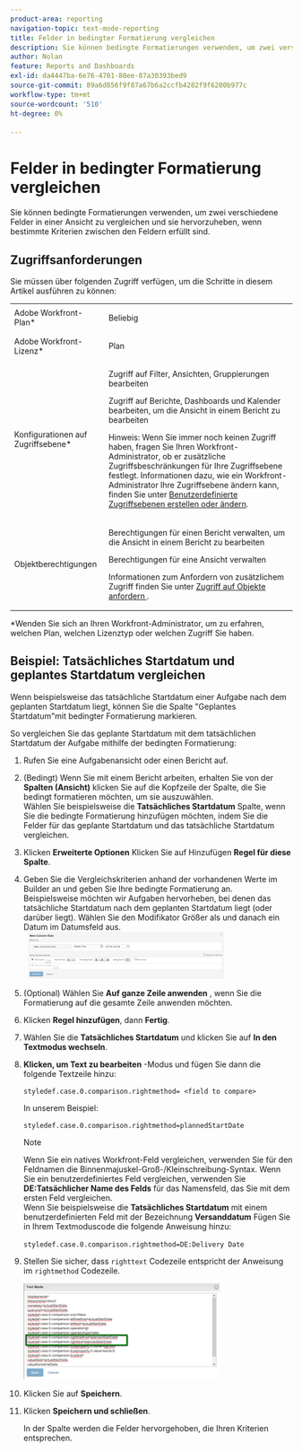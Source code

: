 ```yaml
---
product-area: reporting
navigation-topic: text-mode-reporting
title: Felder in bedingter Formatierung vergleichen
description: Sie können bedingte Formatierungen verwenden, um zwei verschiedene Felder in einer Ansicht zu vergleichen und sie hervorzuheben, wenn bestimmte Kriterien zwischen den Feldern erfüllt sind.
author: Nolan
feature: Reports and Dashboards
exl-id: da4447ba-6e76-4701-88ee-87a30393bed9
source-git-commit: 89a6d856f9f87a67b6a2ccfb4282f9f6200b977c
workflow-type: tm+mt
source-wordcount: '510'
ht-degree: 0%

---
```


# Felder in bedingter Formatierung vergleichen

Sie können bedingte Formatierungen verwenden, um zwei verschiedene Felder in einer Ansicht zu vergleichen und sie hervorzuheben, wenn bestimmte Kriterien zwischen den Feldern erfüllt sind.

## Zugriffsanforderungen

Sie müssen über folgenden Zugriff verfügen, um die Schritte in diesem Artikel ausführen zu können:

<table style="table-layout:auto"> 
 <col> 
 <col> 
 <tbody> 
  <tr> 
   <td role="rowheader">Adobe Workfront-Plan*</td> 
   <td> <p>Beliebig</p> </td> 
  </tr> 
  <tr> 
   <td role="rowheader">Adobe Workfront-Lizenz*</td> 
   <td> <p>Plan </p> </td> 
  </tr> 
  <tr> 
   <td role="rowheader">Konfigurationen auf Zugriffsebene*</td> 
   <td> <p>Zugriff auf Filter, Ansichten, Gruppierungen bearbeiten</p> <p>Zugriff auf Berichte, Dashboards und Kalender bearbeiten, um die Ansicht in einem Bericht zu bearbeiten</p> <p>Hinweis: Wenn Sie immer noch keinen Zugriff haben, fragen Sie Ihren Workfront-Administrator, ob er zusätzliche Zugriffsbeschränkungen für Ihre Zugriffsebene festlegt. Informationen dazu, wie ein Workfront-Administrator Ihre Zugriffsebene ändern kann, finden Sie unter <a href="../../../administration-and-setup/add-users/configure-and-grant-access/create-modify-access-levels.md" class="MCXref xref">Benutzerdefinierte Zugriffsebenen erstellen oder ändern</a>.</p> </td> 
  </tr> 
  <tr> 
   <td role="rowheader">Objektberechtigungen</td> 
   <td> <p>Berechtigungen für einen Bericht verwalten, um die Ansicht in einem Bericht zu bearbeiten</p> <p>Berechtigungen für eine Ansicht verwalten</p> <p>Informationen zum Anfordern von zusätzlichem Zugriff finden Sie unter <a href="../../../workfront-basics/grant-and-request-access-to-objects/request-access.md" class="MCXref xref">Zugriff auf Objekte anfordern </a>.</p> </td> 
  </tr> 
 </tbody> 
</table>

&#42;Wenden Sie sich an Ihren Workfront-Administrator, um zu erfahren, welchen Plan, welchen Lizenztyp oder welchen Zugriff Sie haben.

## Beispiel: Tatsächliches Startdatum und geplantes Startdatum vergleichen

Wenn beispielsweise das tatsächliche Startdatum einer Aufgabe nach dem geplanten Startdatum liegt, können Sie die Spalte &quot;Geplantes Startdatum&quot;mit bedingter Formatierung markieren.

So vergleichen Sie das geplante Startdatum mit dem tatsächlichen Startdatum der Aufgabe mithilfe der bedingten Formatierung:

1. Rufen Sie eine Aufgabenansicht oder einen Bericht auf.
1. (Bedingt) Wenn Sie mit einem Bericht arbeiten, erhalten Sie von der **Spalten (Ansicht)** klicken Sie auf die Kopfzeile der Spalte, die Sie bedingt formatieren möchten, um sie auszuwählen.\
   Wählen Sie beispielsweise die **Tatsächliches Startdatum** Spalte, wenn Sie die bedingte Formatierung hinzufügen möchten, indem Sie die Felder für das geplante Startdatum und das tatsächliche Startdatum vergleichen.

1. Klicken **Erweiterte Optionen** Klicken Sie auf Hinzufügen **Regel für diese Spalte**.

1. Geben Sie die Vergleichskriterien anhand der vorhandenen Werte im Builder an und geben Sie Ihre bedingte Formatierung an.\
   Beispielsweise möchten wir Aufgaben hervorheben, bei denen das tatsächliche Startdatum nach dem geplanten Startdatum liegt (oder darüber liegt). Wählen Sie den Modifikator Größer als und danach ein Datum im Datumsfeld aus.\
     ![](assets/cond-format-1-350x84.png)

1. (Optional) Wählen Sie **Auf ganze Zeile anwenden** , wenn Sie die Formatierung auf die gesamte Zeile anwenden möchten.
1. Klicken **Regel hinzufügen**, dann **Fertig**.

1. Wählen Sie die **Tatsächliches Startdatum** und klicken Sie auf **In den Textmodus wechseln**.

1. **Klicken, um Text zu bearbeiten** -Modus und fügen Sie dann die folgende Textzeile hinzu:

   ```
   styledef.case.0.comparison.rightmethod= <field to compare>
   ```

   In unserem Beispiel: 

   ```
   styledef.case.0.comparison.rightmethod=plannedStartDate
   ```

   >[!NOTE]
   >
   >Wenn Sie ein natives Workfront-Feld vergleichen, verwenden Sie für den Feldnamen die Binnenmajuskel-Groß-/Kleinschreibung-Syntax. Wenn Sie ein benutzerdefiniertes Feld vergleichen, verwenden Sie **DE:Tatsächlicher Name des Felds** für das Namensfeld, das Sie mit dem ersten Feld vergleichen.\
   >Wenn Sie beispielsweise die **Tatsächliches Startdatum** mit einem benutzerdefinierten Feld mit der Bezeichnung **Versanddatum** Fügen Sie in Ihrem Textmoduscode die folgende Anweisung hinzu:
   >
   >`styledef.case.0.comparison.rightmethod=DE:Delivery Date`

1. Stellen Sie sicher, dass `righttext` Codezeile entspricht der Anweisung im `rightmethod` Codezeile.

   ![](assets/cond-format-2-350x171.png)

1. Klicken Sie auf **Speichern**.
1. Klicken **Speichern und schließen**.

   In der Spalte werden die Felder hervorgehoben, die Ihren Kriterien entsprechen.
